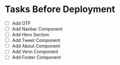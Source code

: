 # Tasks Before Deployment 

- [ ] Add OTF
- [ ] Add Navbar Component
- [ ] Add Hero Section
- [ ] Add Tweet Component
- [ ] Add About Component
- [ ] Add Venn Component
- [ ] Add Footer Component 